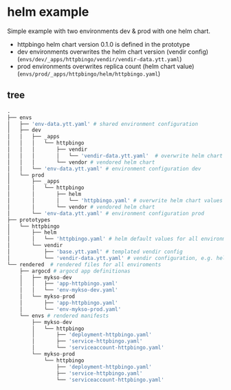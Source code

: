 # helm example

Simple example with two environments dev & prod with one helm chart.
- httpbingo helm chart version 0.1.0 is defined in the prototype
- dev environments overwrites the helm chart version (vendir config) (`envs/dev/_apps/httpbingo/vendir/vendir-data.ytt.yaml`)
- prod environments overwrites replica count (helm chart value) (`envs/prod/_apps/httpbingo/helm/httpbingo.yaml`)

## tree

```python
.
├── envs
│   ├── 'env-data.ytt.yaml' # shared environment configuration
│   ├── dev
│   │   ├── _apps
│   │   │   └── httpbingo
│   │   │       ├── vendir
│   │   │       │   └── 'vendir-data.ytt.yaml'  # overwrite helm chart version for dev environment
│   │   │       └── vendor # vendored helm chart
│   │   └── 'env-data.ytt.yaml' # environment configuration dev
│   └── prod
│       ├── _apps
│       │   └── httpbingo
│       │       ├── helm
│       │       │   └── 'httpbingo.yaml' # overwrite helm chart values for prod
│       │       └── vendor # vendored helm chart
│       └── 'env-data.ytt.yaml' # environment configuration prod
├── prototypes
│   └── httpbingo
│       ├── helm
│       │   └── 'httpbingo.yaml' # helm default values for all environments
│       └── vendir
│           ├── 'base.ytt.yaml' # templated vendir config
│           └── 'vendir-data.ytt.yaml' # vendir configuration, e.g. helm chart url and version (overwritten for dev)
└── rendered  # rendered files for all enviroments
    ├── argocd # argocd app definitionas
    │   ├── mykso-dev
    │   │   ├── 'app-httpbingo.yaml'
    │   │   └── 'env-mykso-dev.yaml'
    │   └── mykso-prod
    │       ├── 'app-httpbingo.yaml'
    │       └── 'env-mykso-prod.yaml'
    └── envs # rendered manifests
        ├── mykso-dev
        │   └── httpbingo
        │       ├── 'deployment-httpbingo.yaml'
        │       ├── 'service-httpbingo.yaml'
        │       └── 'serviceaccount-httpbingo.yaml'
        └── mykso-prod
            └── httpbingo
                ├── 'deployment-httpbingo.yaml'
                ├── 'service-httpbingo.yaml'
                └── 'serviceaccount-httpbingo.yaml'
```
